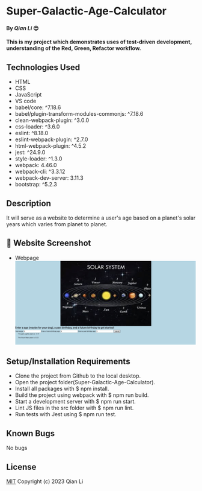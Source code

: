 # Super-Galactic-Age-Calculator

#### By _Qian Li_ 😊

#### This is my project which demonstrates uses of test-driven development, understanding of the Red, Green, Refactor workflow. 

## Technologies Used

* HTML
* CSS
* JavaScript
* VS code
* babel/core: ^7.18.6
* babel/plugin-transform-modules-commonjs: ^7.18.6
* clean-webpack-plugin: ^3.0.0
* css-loader: ^3.6.0
* eslint: ^8.18.0
* eslint-webpack-plugin: ^2.7.0
* html-webpack-plugin: ^4.5.2
* jest: ^24.9.0
* style-loader: ^1.3.0
* webpack: 4.46.0
* webpack-cli: ^3.3.12
* webpack-dev-server: 3.11.3
* bootstrap: ^5.2.3

## Description

It will serve as a website to determine a user's age based on a planet's solar years which varies from planet to planet. 

## 🌻 Website Screenshot

* Webpage
![Screenshot of website](/src/assets/images/solar.png)

## Setup/Installation Requirements

* Clone the project from Github to the local desktop.
* Open the project folder(Super-Galactic-Age-Calculator).
* Install all packages with $ npm install.
* Build the project using webpack with $ npm run build.
* Start a development server with $ npm run start.
* Lint JS files in the src folder with $ npm run lint.
* Run tests with Jest using $ npm run test.

## Known Bugs

No bugs 

## License
[MIT](license.txt)
Copyright (c) 2023 Qian Li